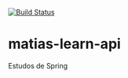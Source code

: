 [![Build Status](https://travis-ci.com/thiagobarbosafirst/matias-learn-api.svg?branch=main)](https://travis-ci.com/thiagobarbosafirst/matias-learn-api)
# matias-learn-api
Estudos de Spring
